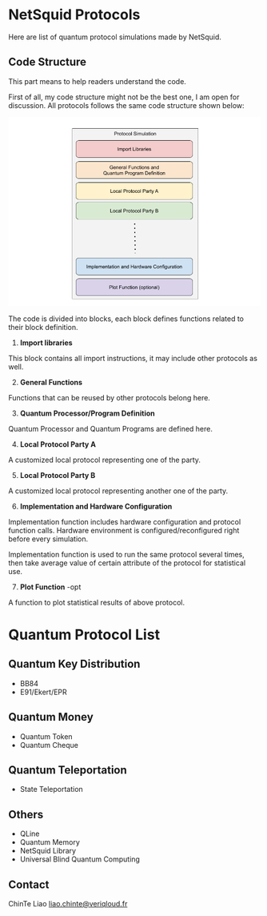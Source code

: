 # NetSquid Protocols
Here are list of quantum protocol simulations made by NetSquid.



## Code Structure

This part means to help readers understand the code.

First of all, my code structure might not be the best one, I am open for discussion.
All protocols follows the same code structure shown below:

![NsProtocolCodeStructure](https://github.com/h-oll/netsquid-private/blob/master/NsProtocolCodeStructure.png)

The code is divided into blocks, each block defines functions related to their block definition.


1. **Import libraries**

  This block contains all import instructions, it may include other protocols as well.

2. **General Functions**

  Functions that can be reused by other protocols belong here.

3. **Quantum Processor/Program Definition**

  Quantum Processor and Quantum Programs are defined here.

4. **Local Protocol Party A**

  A customized local protocol representing one of the party.

5. **Local Protocol Party B**

  A customized local protocol representing another one of the party.


6. **Implementation and Hardware Configuration**

  Implementation function includes hardware configuration and protocol function calls.
  Hardware environment is configured/reconfigured right before every simulation.

  Implementation function is used to run the same protocol several times,
  then take average value of certain attribute of the protocol for statistical use.


7. **Plot Function** -opt

  A function to plot statistical results of above protocol.


# Quantum Protocol List
## Quantum Key Distribution
- BB84
- E91/Ekert/EPR



## Quantum Money
- Quantum Token
- Quantum Cheque

## Quantum Teleportation
- State Teleportation

## Others
- QLine
- Quantum Memory
- NetSquid Library
- Universal Blind Quantum Computing 


## Contact
ChinTe Liao
liao.chinte@veriqloud.fr
